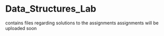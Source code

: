 # Data_Structures_Lab
contains files regarding solutions to the assignments
assignments will be uploaded soon
